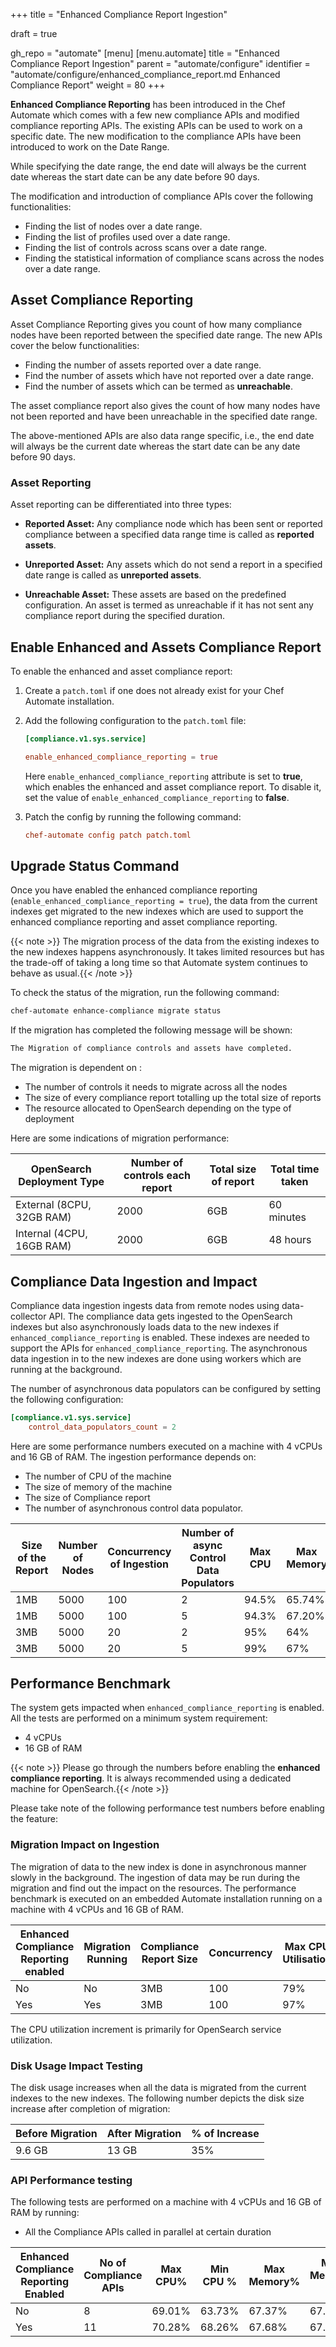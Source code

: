 +++
title = "Enhanced Compliance Report Ingestion"

draft = true

gh_repo = "automate"
[menu]
  [menu.automate]
    title = "Enhanced Compliance Report Ingestion"
    parent = "automate/configure"
    identifier = "automate/configure/enhanced_compliance_report.md Enhanced Compliance Report"
    weight = 80
+++

**Enhanced Compliance Reporting** has been introduced in the Chef Automate which comes with a few new compliance APIs and modified compliance reporting APIs. The existing APIs can be used to work on a specific date. The new modification to the compliance APIs have been introduced to work on the Date Range.

While specifying the date range, the end date will always be the current date whereas the start date can be any date before 90 days.

The modification and introduction of compliance APIs cover the following functionalities:

- Finding the list of nodes over a date range.
- Finding the list of profiles used over a date range.
- Finding the list of controls across scans over a date range.
- Finding the statistical information of compliance scans across the nodes over a date range.

## Asset Compliance Reporting

Asset Compliance Reporting gives you count of how many compliance nodes have been reported between the specified date range. The new APIs cover the below functionalities:

- Finding the number of assets reported over a date range.
- Find the number of assets which have not reported over a date range.
- Find the number of assets which can be termed as **unreachable**.

The asset compliance report also gives the count of how many nodes have not been reported and have been unreachable in the specified date range.

The above-mentioned APIs are also data range specific, i.e., the end date will always be the current date whereas the start date can be any date before 90 days.

### Asset Reporting

Asset reporting can be differentiated into three types:

- **Reported Asset:** Any compliance node which has been sent or reported compliance between a specified data range time is called as **reported assets**.

- **Unreported Asset:** Any assets which do not send a report in a specified date range is called as **unreported assets**.

- **Unreachable Asset:** These assets are based on the predefined configuration. An asset is termed as unreachable if it has not sent any compliance report during the specified duration.

## Enable Enhanced and Assets Compliance Report

To enable the enhanced and asset compliance report:

1. Create a `patch.toml` if one does not already exist for your Chef Automate installation.

1. Add the following configuration to the `patch.toml` file:

    ```toml
    [compliance.v1.sys.service]

    enable_enhanced_compliance_reporting = true
    ```

    Here `enable_enhanced_compliance_reporting` attribute is set to **true**, which enables the enhanced and asset compliance report. To disable it, set the value of `enable_enhanced_compliance_reporting` to **false**.

1. Patch the config by running the following command:

    ```toml
    chef-automate config patch patch.toml
    ```

## Upgrade Status Command

Once you have enabled the enhanced compliance reporting (`enable_enhanced_compliance_reporting = true`), the data from the current indexes get migrated to the new indexes which are used to support the enhanced compliance reporting and asset compliance reporting.

{{< note >}} The migration process of the data from the existing indexes to the new indexes happens asynchronously. It takes limited resources but has the trade-off of taking a long time so that Automate system continues to behave as usual.{{< /note >}}

To check the status of the migration, run the following command:

```sh
chef-automate enhance-compliance migrate status
```

If the migration has completed the following message will be shown:

```sh
The Migration of compliance controls and assets have completed.
```

The migration is dependent on :

- The number of controls it needs to migrate across all the nodes
- The size of every compliance report totalling up the total size of reports
- The resource allocated to OpenSearch depending on the type of deployment

Here are some indications of migration performance:

| OpenSearch Deployment Type | Number of controls each report | Total size of report | Total time taken |
|----------------------------|--------------------------------|----------------------|------------------|
| External (8CPU, 32GB RAM)  | 2000                           | 6GB                  | 60 minutes          |
| Internal (4CPU, 16GB RAM)  | 2000                           | 6GB                  | 48 hours           |

## Compliance Data Ingestion and Impact

Compliance data ingestion ingests data from remote nodes using data-collector API.
The compliance data gets ingested to the OpenSearch indexes but also asynchronously loads data to the new indexes if `enhanced_compliance_reporting` is enabled.
These indexes are needed to support the APIs for `enhanced_compliance_reporting`.
The asynchronous data ingestion in to the new indexes are done using workers which are running at the background.

The number of asynchronous data populators can be configured by setting the following configuration:

```toml
[compliance.v1.sys.service]
    control_data_populators_count = 2
```

Here are some performance numbers executed on a machine with 4 vCPUs and 16 GB of RAM. The ingestion performance depends on:

- The number of CPU of the machine
- The size of memory of the machine
- The size of Compliance report
- The number of asynchronous control data populator.

| Size of the Report | Number of Nodes | Concurrency of Ingestion | Number of async Control Data Populators | Max CPU  | Max Memory |
|--------------------|-----------------|--------------------------|----------------------------------------|----------|------------|
| 1MB                | 5000             | 100                      | 2                                      | 94.5%    | 65.74%     |
| 1MB                | 5000             | 100                      | 5                                      | 94.3%    | 67.20%     |
| 3MB                | 5000             | 20                       | 2                                      | 95%      | 64%        |
| 3MB                | 5000             | 20                       | 5                                      | 99%      | 67%        |

## Performance Benchmark

The system gets impacted when `enhanced_compliance_reporting` is enabled. All the tests are performed on a minimum system requirement:

- 4 vCPUs
- 16 GB of RAM

{{< note >}} Please go through the numbers before enabling the **enhanced compliance reporting**.
It is always recommended using a dedicated machine for OpenSearch.{{< /note >}}

Please take note of the following performance test numbers before enabling the feature:

### Migration Impact on Ingestion

The migration of data to the new index is done in asynchronous manner slowly in the background.
The ingestion of data may be run during the migration and find out the impact on the resources.
The performance benchmark is executed on an embedded Automate installation running on a machine with 4 vCPUs and 16 GB of RAM.

| Enhanced Compliance Reporting enabled | Migration Running | Compliance Report Size | Concurrency | Max CPU Utilisation | Max Memory Utilisation |
|---------------------------------------|-------------------|------------------------|-------------|---------------------|------------------------|
| No                                    | No                | 3MB                    | 100         | 79%                 | 76%                    |
| Yes                                   | Yes               | 3MB                    | 100         | 97%                 | 78%                    |

The CPU utilization increment is primarily for OpenSearch service utilization.

### Disk Usage Impact Testing

The disk usage increases when all the data is migrated from the current indexes to the new indexes.
The following number depicts the disk size increase after completion of migration:

| Before Migration | After Migration | % of Increase |
|------------------|-----------------|---------------|
| 9.6 GB           | 13 GB           | 35%           |

### API Performance testing

The following tests are performed on a machine with 4 vCPUs and 16 GB of RAM by running:

- All the Compliance APIs called in parallel at certain duration

| Enhanced Compliance Reporting Enabled | No of Compliance APIs | Max CPU% | Min CPU % | Max Memory% | Min Memory % |
|---------------------------------------|-----------------------|----------|-----------|-------------|--------------|
| No                                    | 8                     | 69.01%   | 63.73%    | 67.37%      | 67.32%       |
| Yes                                   | 11                    | 70.28%   | 68.26%    | 67.68%      | 67.59%       |
